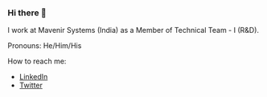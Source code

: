 ### Hi there 👋

I work at Mavenir Systems (India) as a Member of Technical Team - I (R&D).

Pronouns: He/Him/His

How to reach me:
 - [LinkedIn](https://www.linkedin.com/in/ajith05)
 - [Twitter](https://twitter.com/ajith1411)
<!--
**ajith05/ajith05** is a ✨ _special_ ✨ repository because its `README.md` (this file) appears on your GitHub profile.

Here are some ideas to get you started:

- 🔭 I’m currently working on ...
- 🌱 I’m currently learning ...
- 👯 I’m looking to collaborate on ...
- 🤔 I’m looking for help with ...
- 💬 Ask me about ...
- 📫 How to reach me: ...
- 😄 Pronouns: ...
- ⚡ Fun fact: ...
-->
